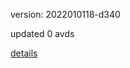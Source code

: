 version: 2022010118-d340

updated 0 avds

[details](https://github.com/0x74f917491bfa7ebfa379/ali_avd_db/blob/master/change_log/2022/01/01/18/d340.txt)